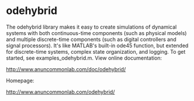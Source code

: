 # odehybrid

The odehybrid library makes it easy to create simulations of dynamical systems with both continuous-time components (such as physical models) and multiple discrete-time components (such as digital controllers and signal processors). It's like MATLAB's built-in ode45 function, but extended for discrete-time systems, complex state organization, and logging. 
To get started, see examples_odehybrid.m. 
View online documentation:

http://www.anuncommonlab.com/doc/odehybrid/

Homepage:

http://www.anuncommonlab.com/odehybrid/
